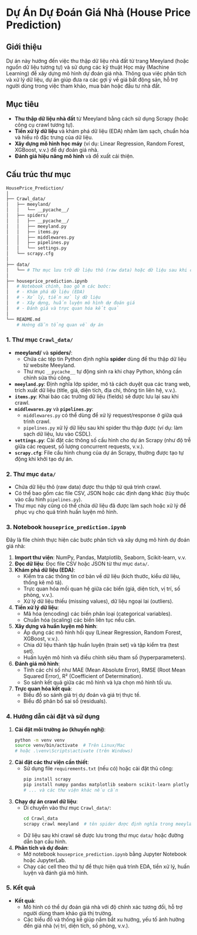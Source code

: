 # Dự Án Dự Đoán Giá Nhà (House Price Prediction)

## Giới thiệu
Dự án này hướng đến việc thu thập dữ liệu nhà đất từ trang Meeyland (hoặc nguồn dữ liệu tương tự) và sử dụng các kỹ thuật Học máy (Machine Learning) để xây dựng mô hình dự đoán giá nhà. Thông qua việc phân tích và xử lý dữ liệu, dự án giúp đưa ra các gợi ý về giá bất động sản, hỗ trợ người dùng trong việc tham khảo, mua bán hoặc đầu tư nhà đất.

## Mục tiêu
- **Thu thập dữ liệu nhà đất** từ Meeyland bằng cách sử dụng Scrapy (hoặc công cụ crawl tương tự).
- **Tiền xử lý dữ liệu** và khám phá dữ liệu (EDA) nhằm làm sạch, chuẩn hóa và hiểu rõ đặc trưng của dữ liệu.
- **Xây dựng mô hình học máy** (ví dụ: Linear Regression, Random Forest, XGBoost, v.v.) để dự đoán giá nhà.
- **Đánh giá hiệu năng mô hình** và đề xuất cải thiện.

## Cấu trúc thư mục

```bash
HousePrice_Prediction/
│
├── Crawl_data/
│   ├── meeyland/
│   │   └── __pycache__/
│   ├── spiders/
│   │   ├── __pycache__/
│   │   ├── meeyland.py
│   │   ├── items.py
│   │   ├── middlewares.py
│   │   ├── pipelines.py
│   │   └── settings.py
│   └── scrapy.cfg
│
├── data/
│   └── # Thư mục lưu trữ dữ liệu thô (raw data) hoặc dữ liệu sau khi crawl
│
├── houseprice_prediction.ipynb
│   # Notebook chính, bao gồm các bước:
│   # - Khám phá dữ liệu (EDA)
│   # - Xử lý, tiền xử lý dữ liệu
│   # - Xây dựng, huấn luyện mô hình dự đoán giá
│   # - Đánh giá và trực quan hóa kết quả
│
└── README.md
    # Hướng dẫn tổng quan về dự án
```

### 1. Thư mục `Crawl_data/`
- **meeyland/** và **spiders/**: 
  - Chứa các tệp tin Python định nghĩa **spider** dùng để thu thập dữ liệu từ website Meeyland.
  - Thư mục `__pycache__` tự động sinh ra khi chạy Python, không cần chỉnh sửa thủ công.
- **`meeyland.py`**: Định nghĩa lớp spider, mô tả cách duyệt qua các trang web, trích xuất dữ liệu (title, giá, diện tích, địa chỉ, thông tin liên hệ, v.v.).
- **`items.py`**: Khai báo các trường dữ liệu (fields) sẽ được lưu lại sau khi crawl.
- **`middlewares.py`** và **`pipelines.py`**: 
  - `middlewares.py` có thể dùng để xử lý request/response ở giữa quá trình crawl.
  - `pipelines.py` xử lý dữ liệu sau khi spider thu thập được (ví dụ: làm sạch dữ liệu, lưu vào CSDL).
- **`settings.py`**: Cài đặt các thông số cấu hình cho dự án Scrapy (như độ trễ giữa các request, số lượng concurrent requests, v.v.).
- **`scrapy.cfg`**: File cấu hình chung của dự án Scrapy, thường được tạo tự động khi khởi tạo dự án.

### 2. Thư mục `data/`
- Chứa dữ liệu thô (raw data) được thu thập từ quá trình crawl.
- Có thể bao gồm các file CSV, JSON hoặc các định dạng khác (tùy thuộc vào cấu hình `pipelines.py`).
- Thư mục này cũng có thể chứa dữ liệu đã được làm sạch hoặc xử lý để phục vụ cho quá trình huấn luyện mô hình.

### 3. Notebook `houseprice_prediction.ipynb`
Đây là file chính thực hiện các bước phân tích và xây dựng mô hình dự đoán giá nhà:
1. **Import thư viện**: NumPy, Pandas, Matplotlib, Seaborn, Scikit-learn, v.v.
2. **Đọc dữ liệu**: Đọc file CSV hoặc JSON từ thư mục `data/`.
3. **Khám phá dữ liệu (EDA)**:
   - Kiểm tra các thông tin cơ bản về dữ liệu (kích thước, kiểu dữ liệu, thống kê mô tả).
   - Trực quan hóa mối quan hệ giữa các biến (giá, diện tích, vị trí, số phòng, v.v.).
   - Xử lý dữ liệu thiếu (missing values), dữ liệu ngoại lai (outliers).
4. **Tiền xử lý dữ liệu**:
   - Mã hóa (encoding) các biến phân loại (categorical variables).
   - Chuẩn hóa (scaling) các biến liên tục nếu cần.
5. **Xây dựng và huấn luyện mô hình**:
   - Áp dụng các mô hình hồi quy (Linear Regression, Random Forest, XGBoost, v.v.).
   - Chia dữ liệu thành tập huấn luyện (train set) và tập kiểm tra (test set).
   - Huấn luyện mô hình và điều chỉnh siêu tham số (hyperparameters).
6. **Đánh giá mô hình**:
   - Tính các chỉ số như MAE (Mean Absolute Error), RMSE (Root Mean Squared Error), R² (Coefficient of Determination).
   - So sánh kết quả giữa các mô hình và lựa chọn mô hình tối ưu.
7. **Trực quan hóa kết quả**:
   - Biểu đồ so sánh giá trị dự đoán và giá trị thực tế.
   - Biểu đồ phân bố sai số (residuals).

### 4. Hướng dẫn cài đặt và sử dụng
1. **Cài đặt môi trường ảo (khuyến nghị)**:
   ```bash
   python -m venv venv
   source venv/bin/activate  # Trên Linux/Mac
   # hoặc .\venv\Scripts\activate (trên Windows)
   ```
2. **Cài đặt các thư viện cần thiết**:
   - Sử dụng file `requirements.txt` (nếu có) hoặc cài đặt thủ công:
     ```bash
     pip install scrapy
     pip install numpy pandas matplotlib seaborn scikit-learn plotly
     # ... và các thư viện khác nếu cần
     ```
3. **Chạy dự án crawl dữ liệu**:
   - Di chuyển vào thư mục `Crawl_data/`:
     ```bash
     cd Crawl_data
     scrapy crawl meeyland  # tên spider được định nghĩa trong meeyland.py
     ```
   - Dữ liệu sau khi crawl sẽ được lưu trong thư mục `data/` hoặc đường dẫn bạn cấu hình.
4. **Phân tích và dự đoán**:
   - Mở notebook `houseprice_prediction.ipynb` bằng Jupyter Notebook hoặc JupyterLab.
   - Chạy các cell theo thứ tự để thực hiện quá trình EDA, tiền xử lý, huấn luyện và đánh giá mô hình.

### 5. Kết quả
- **Kết quả**: 
  - Mô hình có thể dự đoán giá nhà với độ chính xác tương đối, hỗ trợ người dùng tham khảo giá thị trường.
  - Các biểu đồ và thống kê giúp nắm bắt xu hướng, yếu tố ảnh hưởng đến giá nhà (vị trí, diện tích, số phòng, v.v.).
